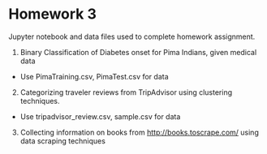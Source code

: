 # Homework 3
Jupyter notebook and data files used to complete homework assignment.

1. Binary Classification of Diabetes onset for Pima Indians, given medical data
* Use PimaTraining.csv, PimaTest.csv for data

2. Categorizing traveler reviews from TripAdvisor using clustering techniques.
* Use tripadvisor_review.csv, sample.csv for data

3. Collecting information on books from http://books.toscrape.com/ using data scraping techniques
